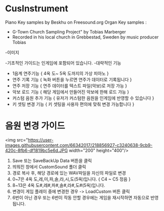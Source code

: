 # CusInstrument
 
Piano Key samples by Beskhu on Freesound.org 
Organ Key samples :
- G-Town Church Sampling Project" by Tobias Marberger
- Recorded in his local church in Grebbestad, Sweden by music producer Tobias

-이미지

-기초적인 가이드는 인게임에 포함되어 있습니다.
-대략적인 기능
- 1음계 연주기능 { 4옥 도~ 5옥 도까지의 가상 피아노 }
- 연주 기록 기능 { 녹화 버튼을 누르면 연주가 데이터로 기록됩니다 }
- 연주 저장 기능 { 연주 데이터를 텍스트 파일(악보)로 저장 가능 }
- 악보 로드 기능 { 해당 게임에서 만들어진 악보에 한해 로드 가능 }
- 커스텀 음원 추가 기능 { 유저가 커스텀한 음원을 인게임에 반영할 수 있습니다 }
- 키 셋팅 변경 기능 { 키 셋팅을 사용자 편의에 맞춰 변경 가능합니다 }

# 음원 변경 가이드
<img src="https://user-images.githubusercontent.com/66342017/218856927-c3240638-9cb9-420c-8fb6-df1819bc5e6d.JPG  width="200" height="400"/>
1. Save 또는 SaveBackUp Data 버튼을 클릭
2. 띄워진 창에서 CustomSound 폴더 클릭
3. 경로 복사 후, 해당 경로에 있는 WAV파일을 자신의 파일로 변경
4. 0~7은 4옥 도,레,미,파,솔,라,시,도(5옥)입니다. { C4 ~ C5 정음 }
5. 8~13은 4옥 도#,레#,파#,솔#,라#,도#(5옥)입니다.
6. 변경이 게임 플레이 중에 변경한 경우 -> LoadCustom 버튼 클릭
7. 6번이 아닌 경우 또는 6번이 작동 안할 경우에는 게임을 재시작하면 자동으로 반영됩니다.
